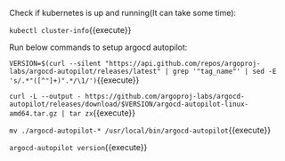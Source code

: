Check if kubernetes is up and running(It can take some time):

`kubectl cluster-info`{{execute}}

Run below commands to setup argocd autopilot:

`VERSION=$(curl --silent "https://api.github.com/repos/argoproj-labs/argocd-autopilot/releases/latest" | grep '"tag_name"' | sed -E 's/.*"([^"]+)".*/\1/')`{{execute}}

`curl -L --output - https://github.com/argoproj-labs/argocd-autopilot/releases/download/$VERSION/argocd-autopilot-linux-amd64.tar.gz | tar zx`{{execute}}

`mv ./argocd-autopilot-* /usr/local/bin/argocd-autopilot`{{execute}}

`argocd-autopilot version`{{execute}}